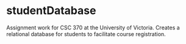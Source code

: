 # studentDatabase
Assignment work for CSC 370 at the University of Victoria. Creates a relational database for students to facilitate course registration.
